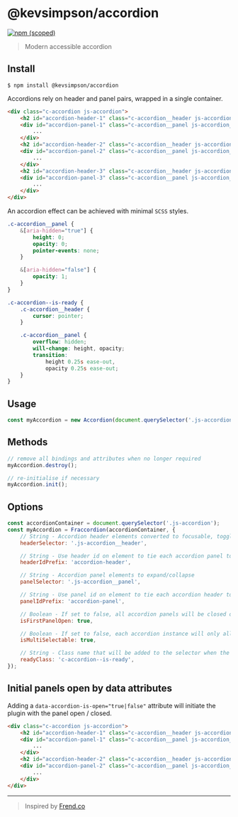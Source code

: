 # @kevsimpson/accordion

[![npm (scoped)](https://img.shields.io/npm/v/@kevsimpson/accordion.svg)](https://www.npmjs.com/package/@kevsimpson/accordion)

> Modern accessible accordion

## Install

```
$ npm install @kevsimpson/accordion
```

Accordions rely on header and panel pairs, wrapped in a single container.

```html
<div class="c-accordion js-accordion">
    <h2 id="accordion-header-1" class="c-accordion__header js-accordion__header">Accordion header 1</h2>
    <div id="accordion-panel-1" class="c-accordion__panel js-accordion__panel">
        ...
    </div>
    <h2 id="accordion-header-2" class="c-accordion__header js-accordion__header">Accordion header 2</h2>
    <div id="accordion-panel-2" class="c-accordion__panel js-accordion__panel">
        ...
    </div>
    <h2 id="accordion-header-3" class="c-accordion__header js-accordion__header">Accordion header 3</h2>
    <div id="accordion-panel-3" class="c-accordion__panel js-accordion__panel">
        ...
    </div>
</div>

```

An accordion effect can be achieved with minimal `SCSS` styles.

```scss
.c-accordion__panel {
    &[aria-hidden="true"] {
        height: 0;
        opacity: 0;
        pointer-events: none;
    }

    &[aria-hidden="false"] {
        opacity: 1;
    }
}

.c-accordion--is-ready {
    .c-accordion__header {
        cursor: pointer;
    }

    .c-accordion__panel {
        overflow: hidden;
        will-change: height, opacity;
        transition:
            height 0.25s ease-out,
            opacity 0.25s ease-out;
    }
}
```

## Usage

```js
const myAccordion = new Accordion(document.querySelector('.js-accordion'));
```

## Methods

```js
// remove all bindings and attributes when no longer required
myAccordion.destroy();

// re-initialise if necessary
myAccordion.init();
```

## Options

```js
const accordionContainer = document.querySelector('.js-accordion');
const myAccordion = Fraccordion(accordionContainer, {
    // String - Accordion header elements converted to focusable, togglable elements
    headerSelector: '.js-accordion__header',

    // String - Use header id on element to tie each accordion panel to its header - see panelIdPrefix
    headerIdPrefix: 'accordion-header',

    // String - Accordion panel elements to expand/collapse
    panelSelector: '.js-accordion__panel',

    // String - Use panel id on element to tie each accordion header to its panel - see headerIdPrefix
    panelIdPrefix: 'accordion-panel',

    // Boolean - If set to false, all accordion panels will be closed on init()
    isFirstPanelOpen: true,

    // Boolean - If set to false, each accordion instance will only allow a single panel to be open at a time
    isMultiSelectable: true,

    // String - Class name that will be added to the selector when the component has been initialised
    readyClass: 'c-accordion--is-ready',
});
```

## Initial panels open by data attributes

Adding a `data-accordion-is-open="true|false"` attribute will initiate the plugin with the panel open / closed.

```html
<div class="c-accordion js-accordion">
    <h2 id="accordion-header-1" class="c-accordion__header js-accordion__header" data-accordion-is-open="false">Closed accordion</h2>
    <div id="accordion-panel-1" class="c-accordion__panel js-accordion__panel">
        ...
    </div>
    <h2 id="accordion-header-2" class="c-accordion__header js-accordion__header" data-accordion-is-open="true">Open panel</h2>
    <div id="accordion-panel-2" class="c-accordion__panel js-accordion__panel">
        ...
    </div>
</div>
```

---

> Inspired by [Frend.co](https://frend.co)
